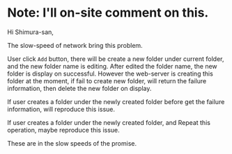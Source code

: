 # Note: I'll on-site comment on this.
Hi Shimura-san,

The slow-speed of network bring this problem.

User click `Add` button, there will be create a new folder under current folder, and the new folder name is editing. After edited the folder name, the new folder is display on successful. However the web-server is creating this folder at the moment, if fail to create new folder, will return the failure information, then delete the new folder on display.

If user creates a folder under the newly created folder before get the failure information, will reproduce this issue.

If user creates a folder under the newly created folder, and Repeat this operation, maybe reproduce this issue.

These are in the slow speeds of the promise.
